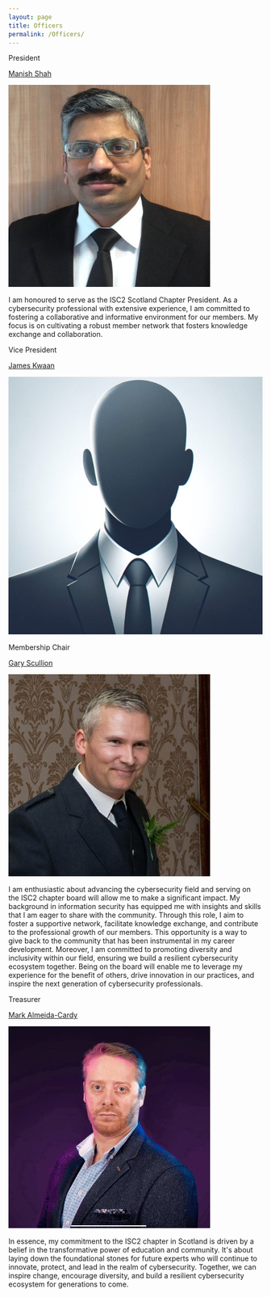 ```yaml
---
layout: page
title: Officers
permalink: /Officers/
---
```


<div class="officer">
  <p class="role">President</p>
  <p class="name"><a href="https://linkedin.com/in/manishcissp" target="_blank">Manish Shah</a></p>
  <img src="/assets/profiles/manish.jpg" class="profile-picture">
  <p class="description">
    I am honoured to serve as the ISC2 Scotland Chapter President. As a cybersecurity professional with extensive experience, I am committed to fostering a collaborative and informative environment for our members. My focus is on cultivating a robust member network that fosters knowledge exchange and collaboration.
  </p>
</div>

<div class="officer">
  <p class="role">Vice President</p>
  <p class="name"><a href="https://linkedin.com/in/james-k-5201384" target="_blank">James Kwaan</a></p>
  <img src="/assets/profiles/placeholder.jpg" class="profile-picture">
  <p class="description"></p>
</div>

<div class="officer">
  <p class="role">Membership Chair</p>
  <p class="name"><a href="https://linkedin.com/in/gary-scullion-ism" target="_blank">Gary Scullion</a></p>
  <img src="/assets/profiles/garys.jpg" class="profile-picture">
  <p class="description">I am enthusiastic about advancing the cybersecurity field and serving on the ISC2 chapter board will allow me to make a significant impact. My background in information security has equipped me with insights and skills that I am eager to share with the community. Through this role, I aim to foster a supportive network, facilitate knowledge exchange, and contribute to the professional growth of our members. This opportunity is a way to give back to the community that has been instrumental in my career development. Moreover, I am committed to promoting diversity and inclusivity within our field, ensuring we build a resilient cybersecurity ecosystem together. Being on the board will enable me to leverage my experience for the benefit of others, drive innovation in our practices, and inspire the next generation of cybersecurity professionals.</p>
</div>

<div class="officer">
  <p class="role">Treasurer</p>
  <p class="name"><a href="https://linkedin.com/in/mark-ac" target="_blank">Mark Almeida-Cardy</a></p>
  <img src="/assets/profiles/markac.jpg" class="profile-picture">
  <p class="description">In essence, my commitment to the ISC2 chapter in Scotland is driven by a belief in the transformative power of education and community. It's about laying down the foundational stones for future experts who will continue to innovate, protect, and lead in the realm of cybersecurity. Together, we can inspire change, encourage diversity, and build a resilient cybersecurity ecosystem for generations to come.</p>
</div>
